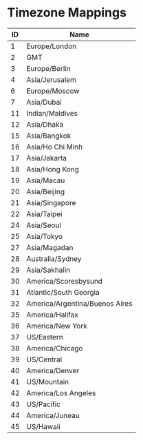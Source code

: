 # Timezone Mappings
<a name="timezone_mappings"></a>

ID | Name
--- | -----
1 | Europe/London
2 | GMT
3 | Europe/Berlin
4 | Asia/Jerusalem
6 | Europe/Moscow
7 | Asia/Dubai
11 | Indian/Maldives
12 | Asia/Dhaka
15 | Asia/Bangkok
16 | Asia/Ho Chi Minh
17 | Asia/Jakarta
18 | Asia/Hong Kong
19 | Asia/Macau
20 | Asia/Beijing
21 | Asia/Singapore
22 | Asia/Taipei
24 | Asia/Seoul
25 | Asia/Tokyo
27 | Asia/Magadan
28 | Australia/Sydney
29 | Asia/Sakhalin
30 | America/Scoresbysund
31 | Atlantic/South Georgia
32 | America/Argentina/Buenos Aires
35 | America/Halifax
36 | America/New York
37 | US/Eastern
38 | America/Chicago
39 | US/Central
40 | America/Denver
41 | US/Mountain
42 | America/Los Angeles
43 | US/Pacific
44 | America/Juneau
45 | US/Hawaii
